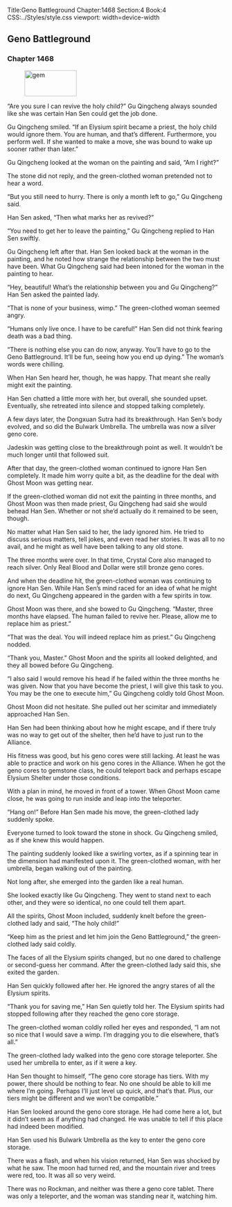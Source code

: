 Title:Geno Battleground 
Chapter:1468 
Section:4 
Book:4 
CSS:../Styles/style.css 
viewport: width=device-width
  
## Geno Battleground
### Chapter 1468 
<figure>
	<img src="../Images/gem.gif" alt="gem" id="gem" width="120" height="60" />
</figure>
  

  
  “Are you sure I can revive the holy child?” Gu Qingcheng always sounded like she was certain Han Sen could get the job done.

Gu Qingcheng smiled. “If an Elysium spirit became a priest, the holy child would ignore them. You are human, and that’s different. Furthermore, you perform well. If she wanted to make a move, she was bound to wake up sooner rather than later.”

Gu Qingcheng looked at the woman on the painting and said, “Am I right?”

The stone did not reply, and the green-clothed woman pretended not to hear a word.

“But you still need to hurry. There is only a month left to go,” Gu Qingcheng said.

Han Sen asked, “Then what marks her as revived?”

“You need to get her to leave the painting,” Gu Qingcheng replied to Han Sen swiftly.

Gu Qingcheng left after that. Han Sen looked back at the woman in the painting, and he noted how strange the relationship between the two must have been. What Gu Qingcheng said had been intoned for the woman in the painting to hear.

“Hey, beautiful! What’s the relationship between you and Gu Qingcheng?” Han Sen asked the painted lady.

“That is none of your business, wimp.” The green-clothed woman seemed angry.

“Humans only live once. I have to be careful!” Han Sen did not think fearing death was a bad thing.

“There is nothing else you can do now, anyway. You’ll have to go to the Geno Battleground. It’ll be fun, seeing how you end up dying.” The woman’s words were chilling.

When Han Sen heard her, though, he was happy. That meant she really might exit the painting.

Han Sen chatted a little more with her, but overall, she sounded upset. Eventually, she retreated into silence and stopped talking completely.

A few days later, the Dongxuan Sutra had its breakthrough. Han Sen’s body evolved, and so did the Bulwark Umbrella. The umbrella was now a silver geno core.

Jadeskin was getting close to the breakthrough point as well. It wouldn’t be much longer until that followed suit.

After that day, the green-clothed woman continued to ignore Han Sen completely. It made him worry quite a bit, as the deadline for the deal with Ghost Moon was getting near.

If the green-clothed woman did not exit the painting in three months, and Ghost Moon was then made priest, Gu Qingcheng had said she would behead Han Sen. Whether or not she’d actually do it remained to be seen, though.

No matter what Han Sen said to her, the lady ignored him. He tried to discuss serious matters, tell jokes, and even read her stories. It was all to no avail, and he might as well have been talking to any old stone.

The three months were over. In that time, Crystal Core also managed to reach silver. Only Real Blood and Dollar were still bronze geno cores.

And when the deadline hit, the green-clothed woman was continuing to ignore Han Sen. While Han Sen’s mind raced for an idea of what he might do next, Gu Qingcheng appeared in the garden with a few spirits in tow.

Ghost Moon was there, and she bowed to Gu Qingcheng. “Master, three months have elapsed. The human failed to revive her. Please, allow me to replace him as priest.”

“That was the deal. You will indeed replace him as priest.” Gu Qingcheng nodded.

“Thank you, Master.” Ghost Moon and the spirits all looked delighted, and they all bowed before Gu Qingcheng.

“I also said I would remove his head if he failed within the three months he was given. Now that you have become the priest, I will give this task to you. You may be the one to execute him,” Gu Qingcheng coldly told Ghost Moon.

Ghost Moon did not hesitate. She pulled out her scimitar and immediately approached Han Sen.

Han Sen had been thinking about how he might escape, and if there truly was no way to get out of the shelter, then he’d have to just run to the Alliance.

His fitness was good, but his geno cores were still lacking. At least he was able to practice and work on his geno cores in the Alliance. When he got the geno cores to gemstone class, he could teleport back and perhaps escape Elysium Shelter under those conditions.

With a plan in mind, he moved in front of a tower. When Ghost Moon came close, he was going to run inside and leap into the teleporter.

“Hang on!” Before Han Sen made his move, the green-clothed lady suddenly spoke.

Everyone turned to look toward the stone in shock. Gu Qingcheng smiled, as if she knew this would happen.

The painting suddenly looked like a swirling vortex, as if a spinning tear in the dimension had manifested upon it. The green-clothed woman, with her umbrella, began walking out of the painting.

Not long after, she emerged into the garden like a real human.

She looked exactly like Gu Qingcheng. They went to stand next to each other, and they were so identical, no one could tell them apart.

All the spirits, Ghost Moon included, suddenly knelt before the green-clothed lady and said, “The holy child!”

“Keep him as the priest and let him join the Geno Battleground,” the green-clothed lady said coldly.

The faces of all the Elysium spirits changed, but no one dared to challenge or second-guess her command. After the green-clothed lady said this, she exited the garden.

Han Sen quickly followed after her. He ignored the angry stares of all the Elysium spirits.

“Thank you for saving me,” Han Sen quietly told her. The Elysium spirits had stopped following after they reached the geno core storage.

The green-clothed woman coldly rolled her eyes and responded, “I am not so nice that I would save a wimp. I’m dragging you to die elsewhere, that’s all.”

The green-clothed lady walked into the geno core storage teleporter. She used her umbrella to enter, as if it were a key.

Han Sen thought to himself, “The geno core storage has tiers. With my power, there should be nothing to fear. No one should be able to kill me where I’m going. Perhaps I’ll just level up quick, and that’s that. Plus, our tiers might be different and we won’t be compatible.”

Han Sen looked around the geno core storage. He had come here a lot, but it didn’t seem as if anything had changed. He was unable to tell if this place had indeed been modified.

Han Sen used his Bulwark Umbrella as the key to enter the geno core storage.

There was a flash, and when his vision returned, Han Sen was shocked by what he saw. The moon had turned red, and the mountain river and trees were red, too. It was all so very weird.

There was no Rockman, and neither was there a geno core tablet. There was only a teleporter, and the woman was standing near it, watching him.
